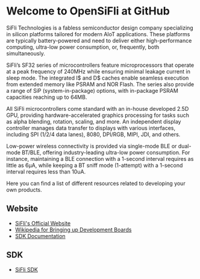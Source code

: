 # Welcome to OpenSiFli at GitHub

SiFli Technologies is a fabless semiconductor design company specializing in silicon platforms tailored for modern AIoT applications. These platforms are typically battery-powered and need to deliver either high-performance computing, ultra-low power consumption, or, frequently, both simultaneously.

SiFli’s SF32 series of microcontrollers feature microprocessors that operate at a peak frequency of 240MHz while ensuring minimal leakage current in sleep mode. The integrated I$ and D$ caches enable seamless execution from extended memory like PSRAM and NOR Flash. The series also provide a range of SiP (system-in-package) options, with in-package PSRAM capacities reaching up to 64MB.

All SiFli microcontrollers come standard with an in-house developed 2.5D GPU, providing hardware-accelerated graphics processing for tasks such as alpha blending, rotation, scaling, and more. An independent display controller manages data transfer to displays with various interfaces, including SPI (1/2/4 data lanes), 8080, DPI/RGB, MIPI, JDI, and others.

Low-power wireless connectivity is provided via single-mode BLE or dual-mode BT/BLE, offering industry-leading ultra-low power consumption. For instance, maintaining a BLE connection with a 1-second interval requires as little as 6µA, while keeping a BT sniff mode (1-attempt) with a 1-second interval requires less than 10uA.

Here you can find a list of different resources related to developing your own products.

## Website

* [SiFli's Official Website](https://www.sifli.com/)
* [Wikipedia for Bringing up Development Boards](https://wiki.sifli.com/)
* [SDK Documentation](https://docs.sifli.com/)

## SDK

* [SiFli SDK](https://github.com/OpenSiFli/SiFli-SDK)
